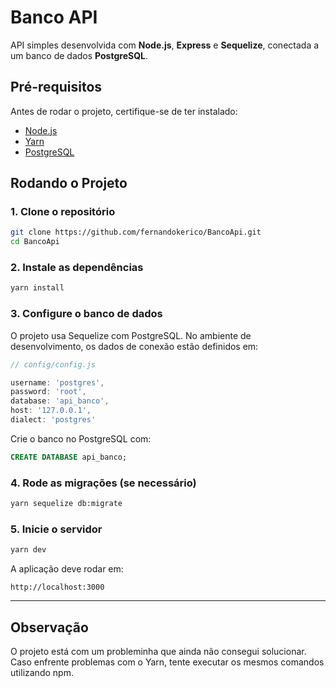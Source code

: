# Banco API

API simples desenvolvida com **Node.js**, **Express** e **Sequelize**, conectada a um banco de dados **PostgreSQL**.

##  Pré-requisitos

Antes de rodar o projeto, certifique-se de ter instalado:

- [Node.js](https://nodejs.org/)
- [Yarn](https://classic.yarnpkg.com/lang/en/)
- [PostgreSQL](https://www.postgresql.org/)

##  Rodando o Projeto

### 1. Clone o repositório

```bash
git clone https://github.com/fernandokerico/BancoApi.git
cd BancoApi
```

### 2. Instale as dependências

```bash
yarn install
```

### 3. Configure o banco de dados

O projeto usa Sequelize com PostgreSQL. No ambiente de desenvolvimento, os dados de conexão estão definidos em:

```js
// config/config.js

username: 'postgres',
password: 'root',
database: 'api_banco',
host: '127.0.0.1',
dialect: 'postgres'
```

Crie o banco no PostgreSQL com:

```sql
CREATE DATABASE api_banco;
```

### 4. Rode as migrações (se necessário)

```bash
yarn sequelize db:migrate
```

### 5. Inicie o servidor

```bash
yarn dev
```

A aplicação deve rodar em:

```
http://localhost:3000
```

---

##  Observação

O projeto está com um probleminha que ainda não consegui solucionar.
Caso enfrente problemas com o Yarn, tente executar os mesmos comandos utilizando npm.
